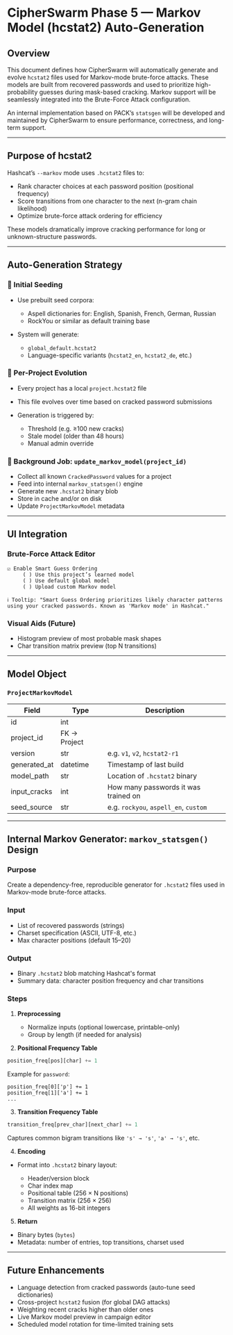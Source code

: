 # CipherSwarm Phase 5 — Markov Model (hcstat2) Auto-Generation

## Overview

This document defines how CipherSwarm will automatically generate and evolve `hcstat2` files used for Markov-mode brute-force attacks. These models are built from recovered passwords and used to prioritize high-probability guesses during mask-based cracking. Markov support will be seamlessly integrated into the Brute-Force Attack configuration.

An internal implementation based on PACK’s `statsgen` will be developed and maintained by CipherSwarm to ensure performance, correctness, and long-term support.

---

## Purpose of hcstat2

Hashcat’s `--markov` mode uses `.hcstat2` files to:

* Rank character choices at each password position (positional frequency)
* Score transitions from one character to the next (n-gram chain likelihood)
* Optimize brute-force attack ordering for efficiency

These models dramatically improve cracking performance for long or unknown-structure passwords.

---

## Auto-Generation Strategy

### 🧬 Initial Seeding

* Use prebuilt seed corpora:

  * Aspell dictionaries for: English, Spanish, French, German, Russian
  * RockYou or similar as default training base
* System will generate:

  * `global_default.hcstat2`
  * Language-specific variants (`hcstat2_en`, `hcstat2_de`, etc.)

### 🧪 Per-Project Evolution

* Every project has a local `project.hcstat2` file
* This file evolves over time based on cracked password submissions
* Generation is triggered by:

  * Threshold (e.g. ≥100 new cracks)
  * Stale model (older than 48 hours)
  * Manual admin override

### 🔁 Background Job: `update_markov_model(project_id)`

* Collect all known `CrackedPassword` values for a project
* Feed into internal `markov_statsgen()` engine
* Generate new `.hcstat2` binary blob
* Store in cache and/or on disk
* Update `ProjectMarkovModel` metadata

---

## UI Integration

### Brute-Force Attack Editor

```
☑️ Enable Smart Guess Ordering
     ( ) Use this project’s learned model
     ( ) Use default global model
     ( ) Upload custom Markov model

ℹ️ Tooltip: "Smart Guess Ordering prioritizes likely character patterns using your cracked passwords. Known as 'Markov mode' in Hashcat."
```

### Visual Aids (Future)

* Histogram preview of most probable mask shapes
* Char transition matrix preview (top N transitions)

---

## Model Object

### `ProjectMarkovModel`

| Field         | Type         | Description                           |
| ------------- | ------------ | ------------------------------------- |
| id            | int          |                                       |
| project\_id   | FK → Project |                                       |
| version       | str          | e.g. `v1`, `v2`, `hcstat2-r1`         |
| generated\_at | datetime     | Timestamp of last build               |
| model\_path   | str          | Location of `.hcstat2` binary         |
| input\_cracks | int          | How many passwords it was trained on  |
| seed\_source  | str          | e.g. `rockyou`, `aspell_en`, `custom` |

---

## Internal Markov Generator: `markov_statsgen()` Design

### Purpose

Create a dependency-free, reproducible generator for `.hcstat2` files used in Markov-mode brute-force attacks.

### Input

* List of recovered passwords (strings)
* Charset specification (ASCII, UTF-8, etc.)
* Max character positions (default 15–20)

### Output

* Binary `.hcstat2` blob matching Hashcat's format
* Summary data: character position frequency and char transitions

### Steps

1. **Preprocessing**

   * Normalize inputs (optional lowercase, printable-only)
   * Group by length (if needed for analysis)

2. **Positional Frequency Table**

```python
position_freq[pos][char] += 1
```

Example for `password`:

```
position_freq[0]['p'] += 1
position_freq[1]['a'] += 1
...
```

3. **Transition Frequency Table**

```python
transition_freq[prev_char][next_char] += 1
```

Captures common bigram transitions like `'s' → 's'`, `'a' → 's'`, etc.

4. **Encoding**

* Format into `.hcstat2` binary layout:

  * Header/version block
  * Char index map
  * Positional table (256 × N positions)
  * Transition matrix (256 × 256)
  * All weights as 16-bit integers

5. **Return**

* Binary bytes (`bytes`)
* Metadata: number of entries, top transitions, charset used

---

## Future Enhancements

* Language detection from cracked passwords (auto-tune seed dictionaries)
* Cross-project `hcstat2` fusion (for global DAG attacks)
* Weighting recent cracks higher than older ones
* Live Markov model preview in campaign editor
* Scheduled model rotation for time-limited training sets
